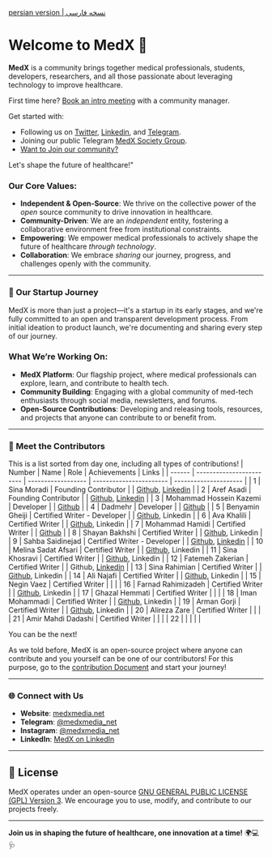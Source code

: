 [persian version | نسخه فارسی]()

# Welcome to MedX 🌟

**MedX** is a community brings together medical professionals, students, developers, researchers, and all those passionate about leveraging technology to improve healthcare.

First time here? [Book an intro meeting](https://calendly.com/medxmedia1/intro-meetings) with a community manager.

Get started with:

- Following us on [Twitter](https://x.com/MedX_Media), [Linkedin](https://www.linkedin.com/company/medxstartup), and [Telegram](https://t.me/MedX_Media).
- Joining our public Telegram [MedX Society Group](https://t.me/+Q3hJZwT1vWM2N2Q0).
- [Want to Join our community?]()

Let's shape the future of healthcare!"

### Our Core Values:

- **Independent & Open-Source**: We thrive on the collective power of the *open* source community to drive innovation in healthcare.
- **Community-Driven**: We are an *independent* entity, fostering a collaborative environment free from institutional constraints.
- **Empowering**: We empower medical professionals to actively shape the future of healthcare *through technology*.
- **Collaboration**: We embrace *sharing* our journey, progress, and challenges openly with the community.

---

### 🌱 Our Startup Journey

MedX is more than just a project—it's a startup in its early stages, and we're fully committed to an open and transparent development process. From initial ideation to product launch, we're documenting and sharing every step of our journey.

### What We’re Working On:

- **MedX Platform**: Our flagship project, where medical professionals can explore, learn, and contribute to health tech.
- **Community Building**: Engaging with a global community of med-tech enthusiasts through social media, newsletters, and forums.
- **Open-Source Contributions**: Developing and releasing tools, resources, and projects that anyone can contribute to or benefit from.

---

### 👥 Meet the Contributors

This is a list sorted from day one, including all types of contributions!
| Number | Name                     | Role               | Achievements            | Links                 |
| ------ | ------------------------ | ------------------ | ----------------------- | --------------------- |
| 1      | Sina Moradi              | Founding Contributor |   | [Github](https://github.com/sinusealpha), [Linkedin](https://www.linkedin.com/in/sinusealpha/) |
| 2      | Aref Asadi               | Founding Contributor |   | [Github](https://github.com/aref-asadi), [Linkedin]() |
| 3      | Mohammad Hossein Kazemi  | Developer            |   | [Github](https://github.com/hossein-kazzemi) |
| 4      | Dadmehr                  | Developer            |   | [Github](https://github.com/BDadmehr0) |
| 5      | Benyamin Gheiji          | Certified Writer - Developer   |   | [Github](https://github.com/BenyGH2003), Linkedin |
| 6      | Ava Khalili              | Certified Writer               |   | [Github](https://github.com/AvaKhA), Linkedin |
| 7      | Mohammad Hamidi          | Certified Writer               |   | [Github](https://github.com/hamidics50) |
| 8      | Shayan Bakhshi           | Certified Writer               |   | [Github](https://github.com/ShayanpharmaKUMS), Linkedin |
| 9      | Sahba Saidinejad         | Certified Writer - Developer   |   | [Github](https://github.com/saidinejad), [Linkedin](https://www.linkedin.com/in/sahba-saeidinejad) |
| 10     | Melina Sadat Afsari      | Certified Writer               |   | [Github](https://github.com/Melina-Sadat-Afsari), Linkedin |
| 11     | Sina Khosravi            | Certified Writer               |   | [Github](https://github.com/khosravisina), Linkedin |
| 12     | Fatemeh Zakerian         | Certified Writer               |   | Github, [Linkedin](https://www.linkedin.com/in/ftme-zakerian/) |
| 13     | Sina Rahimian            | Certified Writer               |   | [Github](https://github.com/srssina), Linkedin |
| 14     | Ali Najafi               | Certified Writer               |   | [Github](https://github.com/S-AliNajafi), Linkedin         |
| 15     | Negin Vaez               | Certified Writer               |   |   |
| 16     | Farnad Rahimizadeh       | Certified Writer               |   | [Github](https://github.com/FarnadRahimizadeh), Linkedin   |
| 17     | Ghazal Hemmati           | Certified Writer               |   |   |
| 18     | Iman Mohammadi           | Certified Writer               |   | [Github](https://github.com/Imanm02), Linkedin |
| 19     | Arman Gorji              | Certified Writer               |   | [Github](https://github.com/gorjiarman), Linkedin |
| 20     | Alireza Zare             | Certified Writer               |   |   |
| 21     | Amir Mahdi Dadashi       | Certified Writer               |   |   |
| 22 |  |  |  |  |

You can be the next!

As we told before, MedX is an open-source project where anyone can contribute and you yourself can be one of our contributors! For this purpose, go to the [contribution Document](https://github.com/MedX-Media/MedX/blob/main/CONTRIBUTING.md) and start your journey!

---

### 🌐 Connect with Us

- **Website**: [medxmedia.net](http://www.medxmedia.net)
- **Telegram**: [@medxmedia_net](https://t.me/medxmedia_net)
- **Instagram**: [@medxmedia_net](https://www.instagram.com/medxmedia_net)
- **LinkedIn**: [MedX on LinkedIn](https://www.linkedin.com/company/medxstartup)

---

## 📜 License

MedX operates under an open-source [GNU GENERAL PUBLIC LICENSE (GPL) Version 3](https://github.com/MedX-Media/MedX?tab=GPL-3.0-1-ov-file#GPL-3.0-1-ov-file). We encourage you to use, modify, and contribute to our projects freely.

---

**Join us in shaping the future of healthcare, one innovation at a time!** 🌍💻🩺
